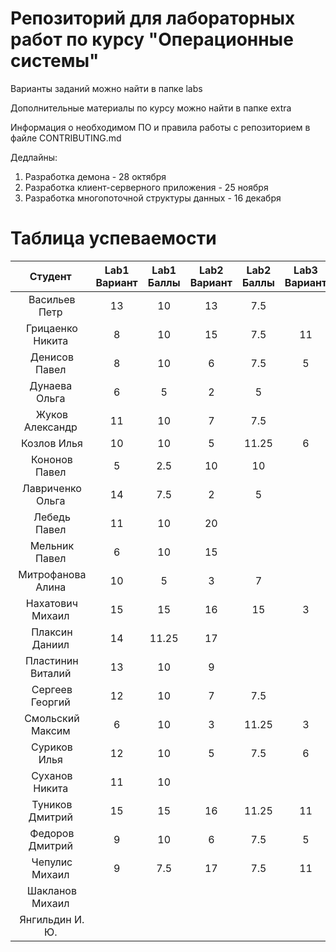 # Репозиторий для лабораторных работ по курсу "Операционные системы"

Варианты заданий можно найти в папке labs

Дополнительные материалы по курсу можно найти в папке extra

Информация о необходимом ПО и правила работы с репозиторием в файле CONTRIBUTING.md

Дедлайны:
1. Разработка демона - 28 октября
2. Разработка клиент-серверного приложения - 25 ноября
3. Разработка многопоточной структуры данных - 16 декабря

# Таблица успеваемости
| Студент | Lab1 Вариант | Lab1 Баллы | Lab2 Вариант | Lab2 Баллы| Lab3 Вариант | Lab3 Баллы | Сумма |
| :---: | :---: | :---: | :---: | :---: | :---: | :---: | :---: |
| Васильев Петр |13|10|13|7.5|||17.5|
| Грицаенко Никита |8|10|15|7.5|11|5|22.5|
| Денисов Павел |8|10|6|7.5|5|7.5|25|
| Дунаева Ольга |6|5|2|5|||10|
| Жуков Александр |11|10|7|7.5|||17.5|
| Козлов Илья |10|10|5|11.25|6|7.5|28.75|
| Кононов Павел |5|2.5|10|10|||12.5|
| Лавриченко Ольга |14|7.5|2|5|||12.5|
| Лебедь Павел |11|10|20||||10|
| Мельник Павел |6|10|15||||10|
| Митрофанова Алина |10|5|3|7|||12|
| Нахатович Михаил |15|15|16|15|3|10|40|
| Плаксин Даниил |14|11.25|17||||11.25|
| Пластинин Виталий |13|10|9||||10|
| Сергеев Георгий |12|10|7|7.5|||17.5|
| Смольский Максим |6|10|3|11.25|3|5|26.25|
| Суриков Илья |12|10|5|7.5|6|5|22.5|
| Суханов Никита |11|10|||||10|
| Туников Дмитрий |15|15|16|11.25|11|11.25|37.5|
| Федоров Дмитрий |9|10|6|7.5|5|5|22.5|
| Чепулис Михаил |9|7.5|17|7.5|11|11.25|26.25|
| Шакланов Михаил ||||||||
| Янгильдин И. Ю. ||||||||
